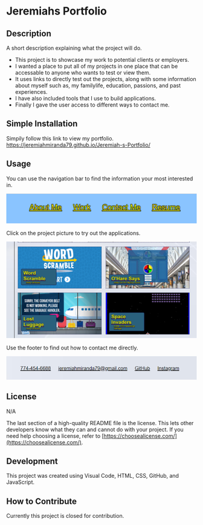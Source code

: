 # Jeremiahs Portfolio

## Description

A short description explaining what the project will do.

- This project is to showcase my work to potential clients or employers.
- I wanted a place to put all of my projects in one place that can be accessable to anyone who     wants to test or view them.
- It uses links to directly test out the projects, along with some information about myself such as, my familylife, education, passions, and past experiences.
- I have also included tools that I use to build applications.
- Finally I gave the user access to different ways to contact me. 

## Simple Installation

Simpily follow this  link to view my portfolio. https://jeremiahmiranda79.github.io/Jeremiah-s-Portfolio/

## Usage

You can use the navigation bar to find the information your most interested in.

![screenshot](./assets/img/Navigation-Screenshot.png)

Click on the project picture to try out the applications.

![screenshot](./assets/img/Projects-Screenshot.png)

Use the footer to find out how to contact me directly.

![screenshot](./assets/img/contact-info-screenshot.png)

## License

N/A

The last section of a high-quality README file is the license. This lets other developers know what they can and cannot do with your project. If you need help choosing a license, refer to [https://choosealicense.com/](https://choosealicense.com/).

## Development

This project was created using Visual Code, HTML, CSS, GitHub, and JavaScript.

## How to Contribute

Currently this project is closed for contribution.
